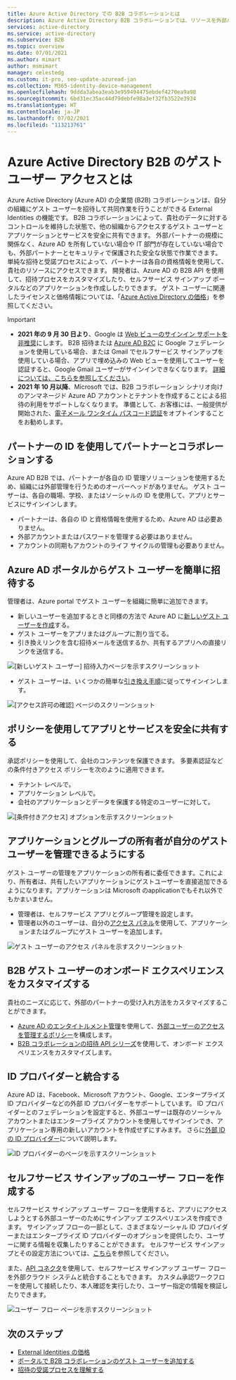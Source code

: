 ```yaml
---
title: Azure Active Directory での B2B コラボレーションとは
description: Azure Active Directory B2B コラボレーションでは、リソースを外部パートナーと安全に共有してコラボレーションできるように、ゲスト ユーザー アクセスをサポートしています。
services: active-directory
ms.service: active-directory
ms.subservice: B2B
ms.topic: overview
ms.date: 07/01/2021
ms.author: mimart
author: msmimart
manager: celestedg
ms.custom: it-pro, seo-update-azuread-jan
ms.collection: M365-identity-device-management
ms.openlocfilehash: 9ddda3abea3eab3e959494475ebdef4270ea9a98
ms.sourcegitcommit: 6bd31ec35ac44d79debfe98a3ef32fb3522e3934
ms.translationtype: HT
ms.contentlocale: ja-JP
ms.lasthandoff: 07/02/2021
ms.locfileid: "113213761"
---
```

# <a name="what-is-guest-user-access-in-azure-active-directory-b2b"></a>Azure Active Directory B2B のゲスト ユーザー アクセスとは

Azure Active Directory (Azure AD) の企業間 (B2B) コラボレーションは、自分の組織にゲスト ユーザーを招待して共同作業を行うことができる External Identities の機能です。 B2B コラボレーションによって、貴社のデータに対するコントロールを維持した状態で、他の組織からアクセスするゲスト ユーザーとアプリケーションとサービスを安全に共有できます。 外部パートナーの規模に関係なく、Azure AD を所有していない場合や IT 部門が存在していない場合でも、外部パートナーとセキュリティで保護された安全な状態で作業できます。 単純な招待と受諾プロセスによって、パートナーは各自の資格情報を使用して、貴社のリソースにアクセスできます。 開発者は、Azure AD の B2B API を使用して、招待プロセスをカスタマイズしたり、セルフサービス サインアップ ポータルなどのアプリケーションを作成ししたりできます。 ゲスト ユーザーに関連したライセンスと価格情報については、「[Azure Active Directory の価格](https://azure.microsoft.com/pricing/details/active-directory/)」を参照してください。  

> [!IMPORTANT]
> - **2021 年の 9 月 30 日より**、Google は [ Web ビューのサインイン サポートを非推奨](https://developers.googleblog.com/2016/08/modernizing-oauth-interactions-in-native-apps.html)にします。 B2B 招待または [Azure AD B2C](../../active-directory-b2c/identity-provider-google.md) に Google フェデレーションを使用している場合、または Gmail でセルフサービス サインアップを使用している場合、アプリで埋め込みの Web ビューを使用してユーザーを認証すると、Google Gmail ユーザーがサインインできなくなります。 [詳細については、こちらを参照してください](google-federation.md#deprecation-of-web-view-sign-in-support)。
> - **2021 年 10 月以降**、Microsoft では、B2B コラボレーション シナリオ向けのアンマネージド Azure AD アカウントとテナントを作成することによる招待の利用をサポートしなくなります。 準備として、お客様には、一般提供が開始された、[電子メール ワンタイム パスコード認証](one-time-passcode.md)をオプトインすることをお勧めします。

## <a name="collaborate-with-any-partner-using-their-identities"></a>パートナーの ID を使用してパートナーとコラボレーションする

Azure AD B2B では、パートナーが各自の ID 管理ソリューションを使用するため、組織には外部管理を行うためのオーバーヘッドがありません。 ゲスト ユーザーは、各自の職場、学校、またはソーシャルの ID を使用して、アプリとサービスにサインインします。

- パートナーは、各自の ID と資格情報を使用するため、Azure AD は必要ありません。
- 外部アカウントまたはパスワードを管理する必要はありません。
- アカウントの同期もアカウントのライフ サイクルの管理も必要ありません。  

## <a name="easily-invite-guest-users-from-the-azure-ad-portal"></a>Azure AD ポータルからゲスト ユーザーを簡単に招待する

管理者は、Azure portal でゲスト ユーザーを組織に簡単に追加できます。

- 新しいユーザーを追加するときと同様の方法で Azure AD に[新しいゲスト ユーザーを作成](b2b-quickstart-add-guest-users-portal.md)する。
- ゲスト ユーザーをアプリまたはグループに割り当てる。
- 引き換えリンクを含む招待メールを送信するか、共有するアプリへの直接リンクを送信する。

![[新しいゲスト ユーザー] 招待入力ページを示すスクリーンショット](media/what-is-b2b/add-a-b2b-user-to-azure-portal.png)

- ゲスト ユーザーは、いくつかの簡単な[引き換え手順](redemption-experience.md)に従ってサインインします。

![[アクセス許可の確認] ページのスクリーンショット](media/what-is-b2b/consentscreen.png)


## <a name="use-policies-to-securely-share-your-apps-and-services"></a>ポリシーを使用してアプリとサービスを安全に共有する

承認ポリシーを使用して、会社のコンテンツを保護できます。 多要素認証などの条件付きアクセス ポリシーを次のように適用できます。

- テナント レベルで。
- アプリケーション レベルで。
- 会社のアプリケーションとデータを保護する特定のユーザーに対して。

![[条件付きアクセス] オプションを示すスクリーンショット](media/what-is-b2b/tutorial-mfa-policy-2.png)



## <a name="let-application-and-group-owners-manage-their-own-guest-users"></a>アプリケーションとグループの所有者が自分のゲスト ユーザーを管理できるようにする

ゲスト ユーザーの管理をアプリケーションの所有者に委任できます。これにより、所有者は、共有したいアプリケーションにゲストユーザーを直接追加できるようになります。アプリケーションは Microsoft のapplicationでもそれ以外でもかまいません。

- 管理者は、セルフサービス アプリとグループ管理を設定します。
- 管理者以外のユーザーは、自分の[アクセス パネル](https://myapps.microsoft.com)を使用して、アプリケーションまたはグループにゲスト ユーザーを追加します。

![ゲスト ユーザーのアクセス パネルを示すスクリーンショット](media/what-is-b2b/access-panel-manage-app.png)

## <a name="customize-the-onboarding-experience-for-b2b-guest-users"></a>B2B ゲスト ユーザーのオンボード エクスペリエンスをカスタマイズする

貴社のニーズに応じて、外部のパートナーの受け入れ方法をカスタマイズすることができます。

- [Azure AD のエンタイトルメント管理](../governance/entitlement-management-overview.md)を使用して、[外部ユーザーのアクセスを管理するポリシー](../governance/entitlement-management-external-users.md#how-access-works-for-external-users)を構成します。
- [B2B コラボレーションの招待 API シリーズ](/graph/api/resources/invitation)を使用して、オンボード エクスペリエンスをカスタマイズします。

## <a name="integrate-with-identity-providers"></a>ID プロバイダーと統合する

Azure AD は、Facebook、Microsoft アカウント、Google、エンタープライズ ID プロバイダーなどの外部 ID プロバイダーをサポートしています。 ID プロバイダーとのフェデレーションを設定すると、外部ユーザーは既存のソーシャル アカウントまたはエンタープライズ アカウントを使用してサインインでき、アプリケーション専用の新しいアカウントを作成せずにすみます。 さらに[外部 ID の ID プロバイダー](identity-providers.md)について説明します。

![ID プロバイダーのページを示すスクリーンショット](media/what-is-b2b/identity-providers.png)


## <a name="create-a-self-service-sign-up-user-flow"></a>セルフサービス サインアップのユーザー フローを作成する

セルフサービス サインアップ ユーザー フローを使用すると、アプリにアクセスしようとする外部ユーザーのためにサインアップ エクスペリエンスを作成できます。 サインアップ フローの一部として、さまざまなソーシャル ID プロバイダーまたはエンタープライズ ID プロバイダーのオプションを提供したり、ユーザーに関する情報を収集したりすることができます。 セルフサービス サインアップとその設定方法については、[こちら](self-service-sign-up-overview.md)を参照してください。

また、[API コネクタ](api-connectors-overview.md)を使用して、セルフサービス サインアップ ユーザー フローを外部クラウド システムと統合することもできます。 カスタム承認ワークフローを使用して接続したり、本人確認を実行したり、ユーザー指定の情報を検証したりできます。

![ユーザー フロー ページを示すスクリーンショット](media/what-is-b2b/self-service-sign-up-user-flow-overview.png)
<!--TODO: Add screenshot with API connectors -->

## <a name="next-steps"></a>次のステップ

- [External Identities の価格](external-identities-pricing.md)
- [ポータルで B2B コラボレーションのゲスト ユーザーを追加する](add-users-administrator.md)
- [招待の受諾プロセスを理解する](redemption-experience.md)